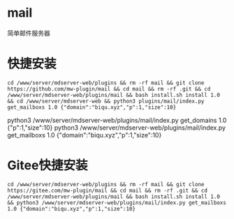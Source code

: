 # mail
简单邮件服务器



# 快捷安装
```
cd /www/server/mdserver-web/plugins && rm -rf mail && git clone https://github.com/mw-plugin/mail && cd mail && rm -rf .git && cd /www/server/mdserver-web/plugins/mail && bash install.sh install 1.0 && cd /www/server/mdserver-web && python3 plugins/mail/index.py get_mailboxs 1.0 {"domain":"biqu.xyz","p":1,"size":10}
```


python3 /www/server/mdserver-web/plugins/mail/index.py get_domains 1.0 {"p":1,"size":10}
python3 /www/server/mdserver-web/plugins/mail/index.py get_mailboxs 1.0 {"domain":"biqu.xyz","p":1,"size":10}

# Gitee快捷安装
```
cd /www/server/mdserver-web/plugins && rm -rf mail && git clone https://gitee.com/mw-plugin/mail && cd mail && rm -rf .git && cd /www/server/mdserver-web/plugins/mail && bash install.sh install 1.0 && python3 /www/server/mdserver-web/plugins/mail/index.py get_mailboxs 1.0 {"domain":"biqu.xyz","p":1,"size":10}
```